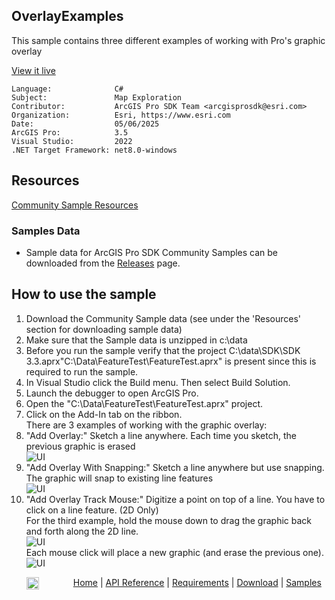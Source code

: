 ## OverlayExamples

<!-- TODO: Write a brief abstract explaining this sample -->
This sample contains three different examples of working with Pro's graphic overlay  
  


<a href="https://pro.arcgis.com/en/pro-app/sdk/" target="_blank">View it live</a>

<!-- TODO: Fill this section below with metadata about this sample-->
```
Language:              C#
Subject:               Map Exploration
Contributor:           ArcGIS Pro SDK Team <arcgisprosdk@esri.com>
Organization:          Esri, https://www.esri.com
Date:                  05/06/2025
ArcGIS Pro:            3.5
Visual Studio:         2022
.NET Target Framework: net8.0-windows
```

## Resources

[Community Sample Resources](https://github.com/Esri/arcgis-pro-sdk-community-samples#resources)

### Samples Data

* Sample data for ArcGIS Pro SDK Community Samples can be downloaded from the [Releases](https://github.com/Esri/arcgis-pro-sdk-community-samples/releases) page.  

## How to use the sample
<!-- TODO: Explain how this sample can be used. To use images in this section, create the image file in your sample project's screenshots folder. Use relative url to link to this image using this syntax: ![My sample Image](FacePage/SampleImage.png) -->
1. Download the Community Sample data (see under the 'Resources' section for downloading sample data)
2. Make sure that the Sample data is unzipped in c:\data  
3. Before you run the sample verify that the project C:\data\SDK\SDK 3.3.aprx"C:\Data\FeatureTest\FeatureTest.aprx" is present since this is required to run the sample.  
4. In Visual Studio click the Build menu. Then select Build Solution.  
5. Launch the debugger to open ArcGIS Pro.  
6. Open the "C:\Data\FeatureTest\FeatureTest.aprx" project.  
7. Click on the Add-In tab on the ribbon.  
There are 3 examples of working with the graphic overlay:    
8. "Add Overlay:" Sketch a line anywhere. Each time you sketch, the previous graphic is erased  
![UI](Screenshots/Screen1.png)  
9. "Add Overlay With Snapping:" Sketch a line anywhere but use snapping. The graphic will snap to existing line features  
![UI](Screenshots/Screen2.png)  
10. "Add Overlay Track Mouse:" Digitize a point on top of a line. You have to click on a line feature. (2D Only)  
For the third example, hold the mouse down to drag the graphic back and forth along the 2D line.  
![UI](Screenshots/Screen3.png)  
Each mouse click will place a new graphic (and erase the previous one).  
![UI](Screenshots/Screen4.png)  
  

<!-- End -->

&nbsp;&nbsp;&nbsp;&nbsp;&nbsp;&nbsp;<img src="https://esri.github.io/arcgis-pro-sdk/images/ArcGISPro.png"  alt="ArcGIS Pro SDK for Microsoft .NET Framework" height = "20" width = "20" align="top"  >
&nbsp;&nbsp;&nbsp;&nbsp;&nbsp;&nbsp;&nbsp;&nbsp;&nbsp;&nbsp;&nbsp;&nbsp;
[Home](https://github.com/Esri/arcgis-pro-sdk/wiki) | <a href="https://pro.arcgis.com/en/pro-app/latest/sdk/api-reference" target="_blank">API Reference</a> | [Requirements](https://github.com/Esri/arcgis-pro-sdk/wiki#requirements) | [Download](https://github.com/Esri/arcgis-pro-sdk/wiki#installing-arcgis-pro-sdk-for-net) | <a href="https://github.com/esri/arcgis-pro-sdk-community-samples" target="_blank">Samples</a>

